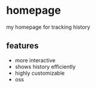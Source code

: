 # homepage
my homepage for tracking history

## features 
* more interactive 
* shows history efficiently 
* highly customizable 
* oss
